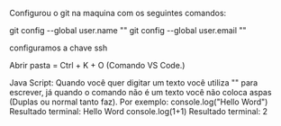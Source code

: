 Configurou o git na maquina com os seguintes comandos:

git config --global user.name "<nome>"
git config --global user.email "<email>"

configuramos a chave ssh

Abrir pasta = Ctrl + K + O (Comando VS Code.)

Java Script:
Quando você quer digitar um texto você utiliza "" para escrever, já quando o comando não é um texto você não coloca aspas (Duplas ou normal tanto faz).
Por exemplo:
console.log("Hello Word")
   Resultado terminal: Hello Word
console.log(1+1)
   Resultado terminal: 2